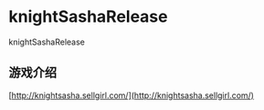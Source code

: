 # knightSashaRelease
knightSashaRelease

## 游戏介绍
[http://knightsasha.sellgirl.com/](http://knightsasha.sellgirl.com/)
